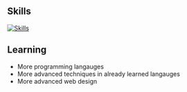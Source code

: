 ## Skills
[![Skills](https://skillicons.dev/icons?i=python,html,css,javascript,github,cpp,ai,ps,pr,robloxstudio&theme=dark)](https://skillicons.dev)
## Learning
- More programming langauges
- More advanced techniques in already learned langauges
- More advanced web design

<!--
**dominikclark/dominikclark** is a ✨ _special_ ✨ repository because its `README.md` (this file) appears on your GitHub profile.

Here are some ideas to get you started:

- 🔭 I’m currently working on ...
- 🌱 I’m currently learning ...
- 👯 I’m looking to collaborate on ...
- 🤔 I’m looking for help with ...
- 💬 Ask me about ...
- 📫 How to reach me: ...
- 😄 Pronouns: ...
- ⚡ Fun fact: ...
-->
